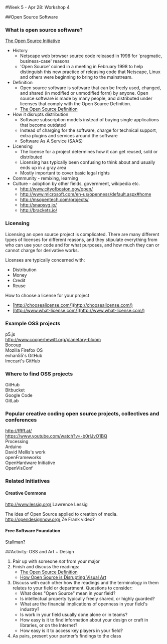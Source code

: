#Week 5 - Apr 28: Workshop 4

##Open Source Software

### What is open source software?

[The Open Source Initiative](http://opensource.org/)

* History
    * Netscape web browser source code released in 1998 for 'pragmatic, business-case' reasons
    * 'Open Source' coined in a meeting in February 1998 to help distinguish this new practice of releasing code that Netscape, Linux and others were beginning to bring to the mainstream.
* Definition
    * Open source software is software that can be freely used, changed, and shared (in modified or unmodified form) by anyone. Open source software is made by many people, and distributed under licenses that comply with the Open Source Definition.
    * [The Open Source Definition](http://opensource.org/osd)
* How it disrupts distribution
    * Software subscription models instead of buying single applications that become outdated
    * Instead of charging for the software, charge for technical support, extra plugins and services around the software
    * Software As A Service (SAAS)
* Licensing
    * The license for a project determines how it can get reused, sold or distributed
    * Licensing has typically been confusing to think about and usually ends up in a gray area
    * Mostly important to cover basic legal rights
* Community - remixing, learning
* Culture - adoption by other fields, government, wikipedia etc.
    - http://www.cityofboston.gov/open/
    - http://www.microsoft.com/en-us/openness/default.aspx#home
    - http://msopentech.com/projects/
    - http://snapsvg.io/
    - http://brackets.io/

### Licensing

Licensing an open source project is complicated.  There are many different types of licenses for different reasons, and they stipulate everything from who can use your code and for what purposes, and how much they can or cannot charge for derivative works.  

Licenses are typically concerned with:
  - Distribution
  - Money
  - Credit
  - Reuse

How to choose a license for your project
  - [http://choosealicense.com/](http://choosealicense.com/)
  - [http://www.what-license.com/](http://www.what-license.com/)

### Example OSS projects

p5.js  
http://www.cooperhewitt.org/planetary-bloom  
Bocoup  
Mozilla Firefox OS  
evhan55's GitHub  
lmccart's GitHub  

### Where to find OSS projects

GitHub  
Bitbucket  
Google Code  
GitLab 

### Popular creative coding open source projects, collectives and conferences

http://fffff.at/  
https://www.youtube.com/watch?v=-b0rlJvO1BQ  
Processing  
Arduino  
David Mellis's work  
openFrameworks  
OpenHardware Initiative  
OpenVisConf  

### Related Initiatives

#### Creative Commons

http://www.lessig.org/    Lawrence Lessig

The idea of Open Source applied to creation of media.  
http://opendesignnow.org/
Ze Frank video?  

#### Free Software Foundation

Stallman?  

##Activity: OSS and Art + Design
1. Pair up with someone *not* from your major
2. Finish and discuss the readings:
    * [The Open Source Definition](http://opensource.org/osd)
    * [How Open Source is Disrupting Visual Art](http://thecreatorsproject.vice.com/blog/how-open-source-is-disrupting-visual-art)
3. Discuss with each other how the readings and the terminology in them relates to your field or department.  Questions to consider:
    * What does "Open Source" mean in your field?
    * Is intellectual property typically freely shared, or highly guarded?
    * What are the financial implications of openness in your field's industry?
    * Is work in your field usually done alone or in teams?
    * How easy is it to find information about your design or craft in libraries, or on the Internet?
    * How easy is it to access key players in your field?
4. As pairs, present your partner's findings to the class

